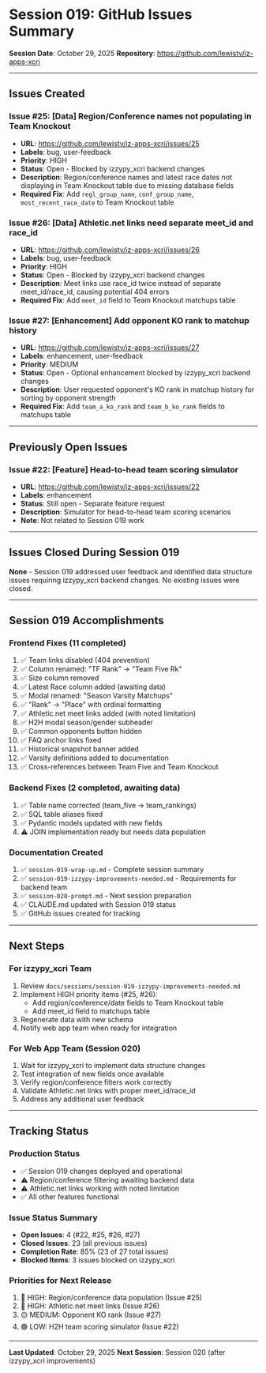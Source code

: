 # Session 019: GitHub Issues Summary

**Session Date**: October 29, 2025
**Repository**: https://github.com/lewistv/iz-apps-xcri

---

## Issues Created

### Issue #25: [Data] Region/Conference names not populating in Team Knockout
- **URL**: https://github.com/lewistv/iz-apps-xcri/issues/25
- **Labels**: bug, user-feedback
- **Priority**: HIGH
- **Status**: Open - Blocked by izzypy_xcri backend changes
- **Description**: Region/conference names and latest race dates not displaying in Team Knockout table due to missing database fields
- **Required Fix**: Add `regl_group_name`, `conf_group_name`, `most_recent_race_date` to Team Knockout table

### Issue #26: [Data] Athletic.net links need separate meet_id and race_id
- **URL**: https://github.com/lewistv/iz-apps-xcri/issues/26
- **Labels**: bug, user-feedback
- **Priority**: HIGH
- **Status**: Open - Blocked by izzypy_xcri backend changes
- **Description**: Meet links use race_id twice instead of separate meet_id/race_id, causing potential 404 errors
- **Required Fix**: Add `meet_id` field to Team Knockout matchups table

### Issue #27: [Enhancement] Add opponent KO rank to matchup history
- **URL**: https://github.com/lewistv/iz-apps-xcri/issues/27
- **Labels**: enhancement, user-feedback
- **Priority**: MEDIUM
- **Status**: Open - Optional enhancement blocked by izzypy_xcri backend changes
- **Description**: User requested opponent's KO rank in matchup history for sorting by opponent strength
- **Required Fix**: Add `team_a_ko_rank` and `team_b_ko_rank` fields to matchups table

---

## Previously Open Issues

### Issue #22: [Feature] Head-to-head team scoring simulator
- **URL**: https://github.com/lewistv/iz-apps-xcri/issues/22
- **Labels**: enhancement
- **Status**: Still open - Separate feature request
- **Description**: Simulator for head-to-head team scoring scenarios
- **Note**: Not related to Session 019 work

---

## Issues Closed During Session 019

**None** - Session 019 addressed user feedback and identified data structure issues requiring izzypy_xcri backend changes. No existing issues were closed.

---

## Session 019 Accomplishments

### Frontend Fixes (11 completed)
1. ✅ Team links disabled (404 prevention)
2. ✅ Column renamed: "TF Rank" → "Team Five Rk"
3. ✅ Size column removed
4. ✅ Latest Race column added (awaiting data)
5. ✅ Modal renamed: "Season Varsity Matchups"
6. ✅ "Rank" → "Place" with ordinal formatting
7. ✅ Athletic.net meet links added (with noted limitation)
8. ✅ H2H modal season/gender subheader
9. ✅ Common opponents button hidden
10. ✅ FAQ anchor links fixed
11. ✅ Historical snapshot banner added
12. ✅ Varsity definitions added to documentation
13. ✅ Cross-references between Team Five and Team Knockout

### Backend Fixes (2 completed, awaiting data)
1. ✅ Table name corrected (team_five → team_rankings)
2. ✅ SQL table aliases fixed
3. ✅ Pydantic models updated with new fields
4. ⚠️ JOIN implementation ready but needs data population

### Documentation Created
1. ✅ `session-019-wrap-up.md` - Complete session summary
2. ✅ `session-019-izzypy-improvements-needed.md` - Requirements for backend team
3. ✅ `session-020-prompt.md` - Next session preparation
4. ✅ CLAUDE.md updated with Session 019 status
5. ✅ GitHub issues created for tracking

---

## Next Steps

### For izzypy_xcri Team
1. Review `docs/sessions/session-019-izzypy-improvements-needed.md`
2. Implement HIGH priority items (#25, #26):
   - Add region/conference/date fields to Team Knockout table
   - Add meet_id field to matchups table
3. Regenerate data with new schema
4. Notify web app team when ready for integration

### For Web App Team (Session 020)
1. Wait for izzypy_xcri to implement data structure changes
2. Test integration of new fields once available
3. Verify region/conference filters work correctly
4. Validate Athletic.net links with proper meet_id/race_id
5. Address any additional user feedback

---

## Tracking Status

### Production Status
- ✅ Session 019 changes deployed and operational
- ⚠️ Region/conference filtering awaiting backend data
- ⚠️ Athletic.net links working with noted limitation
- ✅ All other features functional

### Issue Status Summary
- **Open Issues**: 4 (#22, #25, #26, #27)
- **Closed Issues**: 23 (all previous issues)
- **Completion Rate**: 85% (23 of 27 total issues)
- **Blocked Items**: 3 issues blocked on izzypy_xcri

### Priorities for Next Release
1. 🔴 HIGH: Region/conference data population (Issue #25)
2. 🔴 HIGH: Athletic.net meet links (Issue #26)
3. 🟡 MEDIUM: Opponent KO rank (Issue #27)
4. 🟢 LOW: H2H team scoring simulator (Issue #22)

---

**Last Updated**: October 29, 2025
**Next Session**: Session 020 (after izzypy_xcri improvements)
